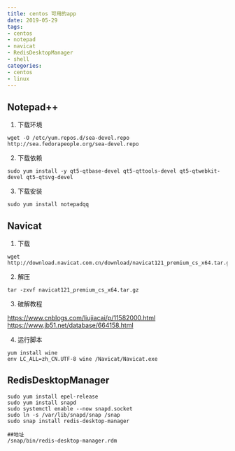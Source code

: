 ```yaml
---
title: centos 可用的app 
date: 2019-05-29
tags:
- centos
- notepad
- navicat
- RedisDesktopManager
- shell
categories:
- centos
- linux
---
```


## Notepad++

1. 下载环境

```shell
wget -O /etc/yum.repos.d/sea-devel.repo http://sea.fedorapeople.org/sea-devel.repo
```

2. 下载依赖

```shell
sudo yum install -y qt5-qtbase-devel qt5-qttools-devel qt5-qtwebkit-devel qt5-qtsvg-devel
```

3. 下载安装

```shell
sudo yum install notepadqq
```

## Navicat

1. 下载

```shell
wget http://download.navicat.com.cn/download/navicat121_premium_cs_x64.tar.gz
```

2. 解压

```shell
tar -zxvf navicat121_premium_cs_x64.tar.gz
```

3. 破解教程

https://www.cnblogs.com/liujiacai/p/11582000.html
https://www.jb51.net/database/664158.html

4. 运行脚本

```shell
yum install wine
env LC_ALL=zh_CN.UTF-8 wine /Navicat/Navicat.exe
```

## RedisDesktopManager

```shell
sudo yum install epel-release
sudo yum install snapd
sudo systemctl enable --now snapd.socket
sudo ln -s /var/lib/snapd/snap /snap
sudo snap install redis-desktop-manager

##地址  
/snap/bin/redis-desktop-manager.rdm
```


